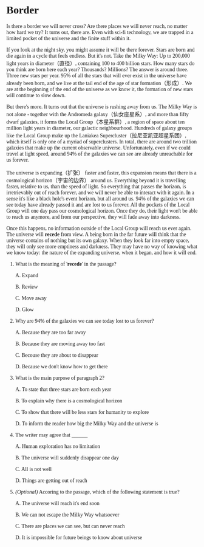 <font face="Century">

# Border

Is there a border we will never cross? Are there places we will never reach, no matter how hard we try? It turns out, there are. Even with sci-fi technology, we are trapped in a limited pocket of the universe and the finite stuff within it.

If you look at the night sky, you might assume it will be there forever. Stars are born and die again in a cycle that feels endless. But it's not. Take the Milky Way: Up to 200,000 light years in diameter（直径）, containing 100 to 400 billion stars. How many stars do you think are born here each year? Thousands? Millions? The answer is around three. Three new stars per year. 95% of all the stars that will ever exist in the universe have already been born, and we live at the tail end of the age of star formation（形成）. We are at the beginning of the end of the universe as we know it, the formation of new stars will continue to slow down.

But there's more. It turns out that the universe is rushing away from us. The Milky Way is not alone - together with the Andromeda galaxy（仙女座星系）, and more than fifty dwarf galaxies, it forms the Local Group（本星系群）, a region of space about ten million light years in diameter, our galactic neighbourhood. Hundreds of galaxy groups like the Local Group make up the Laniakea Supercluster（拉尼亚凯亚超星系团）, which itself is only one of a myriad of superclusters. In total, there are around two trillion galaxies that make up the current observable universe. Unfortunately, even if we could travel at light speed, around 94% of the galaxies we can see are already unreachable for us forever.

The universe is expanding（扩张） faster and faster, this expansion means that there is a cosmological horizon（宇宙的边界） around us. Everything beyond it is travelling faster, relative to us, than the speed of light. So everything that passes the horizon, is irretrievably out of reach forever, and we will never be able to interact with it again. In a sense it's like a black hole's event horizon, but all around us. 94% of the galaxies we can see today have already passed it and are lost to us forever. All the pockets of the Local Group will one day pass our cosmological horizon. Once they do, their light won't be able to reach us anymore, and from our perspective, they will fade away into darkness.

Once this happens, no information outside of the Local Group will reach us ever again. The universe will **recede** from view. A being born in the far future will think that the universe contains of nothing but its own galaxy. When they look far into empty space, they will only see more emptiness and darkness. They may have no way of knowing what we know today: the nature of the expanding universe, when it began, and how it will end.


1. What is the meaning of '**recede**' in the passage?

   A. Expand

   B. Review

   C. Move away

   D. Glow

2. Why are 94% of the galaxies we can see today lost to us forever?
   
   A. Because they are too far away

   B. Because they are moving away too fast

   C. Becouse they are about to disappear

   D. Because we don't know how to get there

3. What is the main purpose of paragraph 2?

   A. To state that three stars are born each year

   B. To explain why there is a cosmological horizon

   C. To show that there will be less stars for humanity to explore

   D. To inform the reader how big the Milky Way and the universe is

4. The writer may agree that ______

   A. Human exploration has no limitation

   B. The universe will suddenly disappear one day

   C. All is not well

   D. Things are getting out of reach

5. *(Optional)* Accoring to the passage, which of the following statement is true?

   A. The universe will reach it's end soon
   
   B. We can not escape the Milky Way whatsoever

   C. There are places we can see, but can never reach

   D. It is impossible for future beings to know about universe